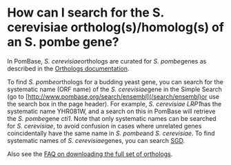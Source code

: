 # How can I search for the S. cerevisiae ortholog(s)/homolog(s) of an S. pombe gene?
<!-- pombase_categories: Orthology,Querying/Searching -->

In PomBase, *S. cerevisiae*orthologs are curated for *S. pombe*genes as
described in the [Orthologs documentation](/documentation/orthologs).

To find *S. pombe*orthologs for a budding yeast gene, you can search for
the systematic name (ORF name) of the *S. cerevisiae*gene in the Simple
Search (go to [http://www.pombase.org/search/ensembl](/search/ensembl)or
use the search box in the page header). For example, *S. cerevisiae
LRP1*has the systematic name YHR081W, and a search on this in PomBase
will retrieve the *S. pombe*gene *cti1*. Note that only systematic names
can be searched for *S. cerevisiae*, to avoid confusion in cases where
unrelated genes coincidentally have the same name in *S. pombe*and *S.
cerevisiae*. To find systematic names of *S. cerevisiae*genes, you can
search [SGD](http://www.yeastgenome.org).

Also see the [FAQ on downloading the full set of
orthologs](/faq/how-do-i-receive-updates-list-s-cerevisiae-and-s-pombe-orthologs).


